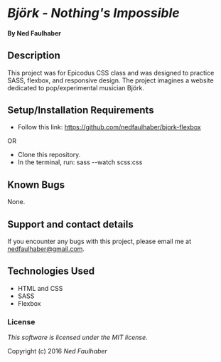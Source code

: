 # _Björk - Nothing's Impossible_

#### By Ned Faulhaber

## Description

This project was for Epicodus CSS class and was designed to practice SASS, flexbox, and responsive design. The project imagines a website dedicated to pop/experimental musician Björk.

## Setup/Installation Requirements

* Follow this link: https://github.com/nedfaulhaber/bjork-flexbox

OR

* Clone this repository.
* In the terminal, run: sass --watch scss:css

## Known Bugs

None.

## Support and contact details

If you encounter any bugs with this project, please email me at nedfaulhaber@gmail.com.

## Technologies Used

* HTML and CSS
* SASS
* Flexbox

### License

*This software is licensed under the MIT license.*

Copyright (c) 2016 *_Ned Faulhaber_*
